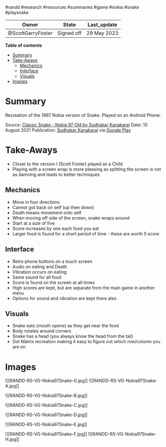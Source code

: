 #randd #research #resources #summaries #game #nokia #snake #playsnake 

|Owner|State|Last_update|
|--|--|--|
|@ScottGarryFoster|Signed off|29 May 2023|

**Table of contents**
- [Summary](#Summary)
- [Take-Aways](#Take-Aways)
	- [Mechanics](#Mechanics)
	- [Interface](#Interface)
	- [Visuals](#Visuals)
- [Images](#Images)

# Summary
Recreation of the 1997 Nokia version of Snake. Played on an Android Phone.

Source: [Classic Snake - Nokia 97 Old by Sudhakar Kanakaraj](https://play.google.com/store/apps/details?id=com.whiture.apps.classic.snakes&hl=en&gl=US&pli=1)
Date: 10 August 2021
Publication: [Sudhakar Kanakaraj](https://play.google.com/store/apps/dev?id=7850462096578336079) via [Google Play](https://play.google.com/store/games)

# Take-Aways
* Closer to the version I (Scott Foster) played as a Child
* Playing with a screen wrap is more pleasing as splitting the screen is not as damning and leads to better techniques

## Mechanics
* Move in four directions
* Cannot got back on self (up then down)
* Death means movement onto self
* When moving off side of the screen, snake wraps around
* Start at a size of five
* Score increases by one each food you eat
* Larger food is found for a short period of time - these are worth 5 score

## Interface
* Retro phone buttons on a touch screen
* Audio on eating and Death
* Vibration occurs on eating
* Same sound for all food
* Score is found on the screen at all times
* High scores are kept, but are separate from the main game in another menu
* Options for sound and vibration are kept there also

## Visuals
* Snake eats (mouth opens) as they get near the food
* Body rotates around corners
* Snake has a head (you always know the head from the tail)
* Dot Matrix recreation making it easy to figure out which row/column you are on

# Images
![[RANDD-RS-VG-Nokia97Snake-G.jpg]]
![[RANDD-RS-VG-Nokia97Snake-A.jpg]]

![[RANDD-RS-VG-Nokia97Snake-B.jpg]]

![[RANDD-RS-VG-Nokia97Snake-C.jpg]]

![[RANDD-RS-VG-Nokia97Snake-D.jpg]]

![[RANDD-RS-VG-Nokia97Snake-E.jpg]]

![[RANDD-RS-VG-Nokia97Snake-F.jpg]]
![[RANDD-RS-VG-Nokia97Snake-H.jpg]]